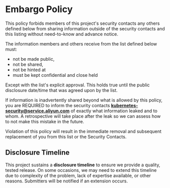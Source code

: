# Embargo Policy

This policy forbids members of this project's security contacts any others
defined below from sharing information outside of the security contacts and this
listing without need-to-know and advance notice.

The information members and others receive from the list defined below must:

* not be made public,
* not be shared,
* not be hinted at
* must be kept confidential and close held

Except with the list's explicit approval. This holds true until the public
disclosure date/time that was agreed upon by the list.

If information is inadvertently shared beyond what is allowed by this policy,
you are REQUIRED to inform the security contacts **kubernetes-security@service.aliyun.com** of exactly what
information leaked and to whom. A retrospective will take place after the leak
so we can assess how to not make this mistake in the future.

Violation of this policy will result in the immediate removal and subsequent
replacement of you from this list or the Security Contacts.

## Disclosure Timeline

This project sustains a **disclosure timeline** to ensure we provide a
quality, tested release. On some occasions, we may need to extend this timeline
due to complexity of the problem, lack of expertise available, or other reasons.
Submitters will be notified if an extension occurs.
